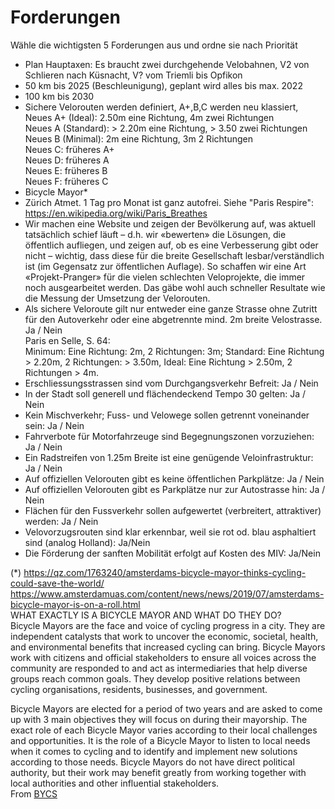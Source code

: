 # Forderungen

Wähle die wichtigsten 5 Forderungen aus und ordne sie nach Priorität

- Plan Hauptaxen: Es braucht zwei durchgehende Velobahnen, V2 von Schlieren nach Küsnacht, V? vom Triemli bis Opfikon
- 50 km bis 2025 (Beschleunigung), geplant wird alles bis max. 2022
- 100 km bis 2030
- Sichere Velorouten werden definiert, A+,B,C werden neu klassiert,            
  Neues A+ (Ideal): 2.50m eine Richtung, 4m zwei Richtungen                
  Neues A (Standard): > 2.20m eine Richtung, > 3.50 zwei Richtungen           
  Neues B (Minimal): 2m eine Richtung, 3m 2 Richtungen              
  Neues C: früheres A+            
  Neues D: früheres A             
  Neues E: früheres B                 
  Neues F: früheres C                    
- Bicycle Mayor*       
- Zürich Atmet. 1 Tag pro Monat ist ganz autofrei. Siehe "Paris Respire": https://en.wikipedia.org/wiki/Paris_Breathes                
- Wir machen eine Website und zeigen der Bevölkerung auf, was aktuell tatsächlich schief läuft – d.h. wir «bewerten» die Lösungen, die öffentlich aufliegen, und zeigen auf, ob es eine Verbesserung gibt oder nicht – wichtig, dass diese für die breite Gesellschaft lesbar/verständlich ist (im Gegensatz zur öffentlichen Auflage). So schaffen wir eine Art «Projekt-Pranger» für die vielen schlechten Veloprojekte, die immer noch ausgearbeitet werden. Das gäbe wohl auch schneller Resultate wie die Messung der Umsetzung der Velorouten.
- Als sichere Veloroute gilt nur entweder eine ganze Strasse ohne Zutritt für den Autoverkehr oder eine abgetrennte mind. 2m breite Velostrasse. Ja / Nein      
  Paris en Selle, S. 64:          
  Minimum: Eine Richtung: 2m, 2 Richtungen: 3m; Standard: Eine Richtung > 2.20m, 2 Richtungen: > 3.50m, Ideal: Eine Richtung > 2.50m, 2 Richtungen > 4m.   
- Erschliessungsstrassen sind vom Durchgangsverkehr Befreit: Ja / Nein 
- In der Stadt soll generell und flächendeckend Tempo 30 gelten: Ja / Nein 
- Kein Mischverkehr; Fuss- und Velowege sollen getrennt voneinander sein: Ja / Nein
- Fahrverbote für Motorfahrzeuge sind Begegnungszonen vorzuziehen: Ja / Nein
- Ein Radstreifen von 1.25m Breite ist eine genügende Veloinfrastruktur: Ja / Nein 
- Auf offiziellen Velorouten gibt es keine öffentlichen Parkplätze: Ja / Nein 
- Auf offiziellen Velorouten gibt es Parkplätze nur zur Autostrasse hin: Ja / Nein 
- Flächen für den Fussverkehr sollen aufgewertet (verbreitert, attraktiver) werden: Ja / Nein 
- Velovorzugsrouten sind klar erkennbar, weil sie rot od. blau asphaltiert sind (analog Holland): Ja/Nein 
- Die Förderung der sanften Mobilität erfolgt auf Kosten des MIV: Ja/Nein

 

(*) https://qz.com/1763240/amsterdams-bicycle-mayor-thinks-cycling-could-save-the-world/             
https://www.amsterdamuas.com/content/news/news/2019/07/amsterdams-bicycle-mayor-is-on-a-roll.html               
WHAT EXACTLY IS A BICYCLE MAYOR AND WHAT DO THEY DO?              
Bicycle Mayors are the face and voice of cycling progress in a city. They are independent catalysts that work to uncover the economic, societal, health, and environmental benefits that increased cycling can bring. Bicycle Mayors work with citizens and official stakeholders to ensure all voices across the community are responded to and act as intermediaries that help diverse groups reach common goals. They develop positive relations between cycling organisations, residents, businesses, and government.

Bicycle Mayors are elected for a period of two years and are asked to come up with 3 main objectives they will focus on during their mayorship. The exact role of each Bicycle Mayor varies according to their local challenges and opportunities. It is the role of a Bicycle Mayor to listen to local needs when it comes to cycling and to identify and implement new solutions according to those needs. Bicycle Mayors do not have direct political authority, but their work may benefit greatly from working together with local authorities and other influential stakeholders.                  
From [BYCS](https://bycs.org/bicycle-mayor-faq/#:~:text=Bicycle%20Mayors%20are%20the%20face,that%20increased%20cycling%20can%20bring.&text=They%20develop%20positive%20relations%20between,residents%2C%20businesses%2C%20and%20government.)            

